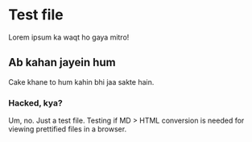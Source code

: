 # Test file

Lorem ipsum ka waqt ho gaya mitro!

## Ab kahan jayein hum

Cake khane to hum kahin bhi jaa sakte hain.

### Hacked, kya?

Um, no. Just a test file. Testing if MD > HTML conversion is needed for viewing prettified files in a browser.
